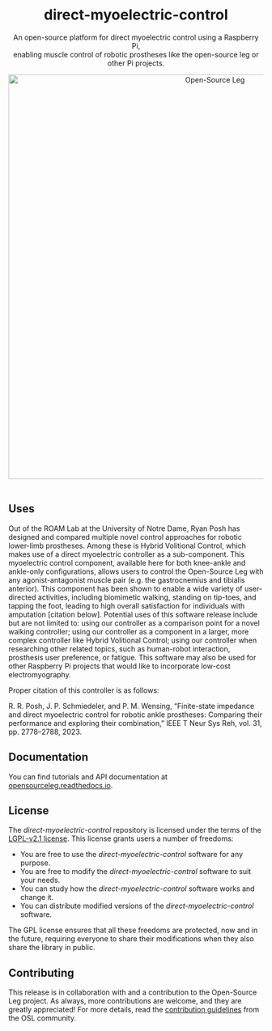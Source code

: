 <div align="center">

<h1>direct-myoelectric-control</h1>

An open-source platform for direct myoelectric control using a Raspberry Pi, <br>enabling muscle control of robotic prostheses like the open-source leg or other Pi projects.

<img src="https://github.com/neurobionics/opensourceleg/blob/66ad4289ef9ba8701fac9337778f87b657286484/assets/images/banner.gif?raw=true" width="800" title="Open-Source Leg">


</div>

<br>

## Uses

Out of the ROAM Lab at the University of Notre Dame, Ryan Posh has designed and compared multiple novel control approaches for robotic lower-limb prostheses. Among these is Hybrid Volitional Control, which makes use of a direct myoelectric controller as a sub-component. This myoelectric control component, available here for both knee-ankle and ankle-only configurations, allows users to control the Open-Source Leg with any agonist-antagonist muscle pair (e.g. the gastrocnemius and tibialis anterior). This component has been shown to enable a wide variety of user-directed activities, including biomimetic walking, standing on tip-toes, and tapping the foot, leading to high overall satisfaction for individuals with amputation [citation below]. Potential uses of this software release include but are not limited to: using our controller as a comparison point for a novel walking controller; using our controller as a component in a larger, more complex controller like Hybrid Volitional Control; using our controller when researching other related topics, such as human-robot interaction, prosthesis user preference, or fatigue. This software may also be used for other Raspberry Pi projects that would like to incorporate low-cost electromyography.

Proper citation of this controller is as follows:

R. R. Posh, J. P. Schmiedeler, and P. M. Wensing, “Finite-state impedance and direct myoelectric control for robotic ankle prostheses: Comparing their performance and exploring their combination,” IEEE T Neur Sys Reh, vol. 31, pp. 2778–2788, 2023.

## Documentation

You can find tutorials and API documentation at [opensourceleg.readthedocs.io](https://opensourceleg.readthedocs.io/en/latest/).

## License

The _direct-myoelectric-control_ repository is licensed under the terms of the [LGPL-v2.1 license](https://github.com/neurobionics/opensourceleg/raw/main/LICENSE). This license grants users a number of freedoms:

- You are free to use the _direct-myoelectric-control_ software for any purpose.
- You are free to modify the _direct-myoelectric-control_ software to suit your needs.
- You can study how the _direct-myoelectric-control_ software works and change it.
- You can distribute modified versions of the _direct-myoelectric-control_ software.

The GPL license ensures that all these freedoms are protected, now and in the future, requiring everyone to share their modifications when they also share the library in public.

## Contributing

This release is in collaboration with and a contribution to the Open-Source Leg project. As always, more contributions are welcome, and they are greatly appreciated! For more details, read the [contribution guidelines](https://github.com/neurobionics/opensourceleg/blob/11765f7f7dd94e5d8699675149d5ff3596ea01b8/CONTRIBUTING.md) from the OSL community.
